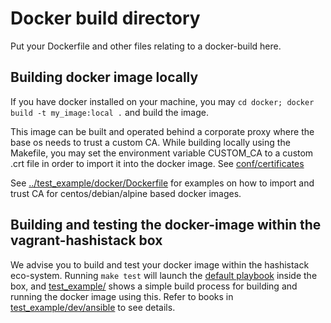 # Docker build directory

Put your Dockerfile and other files relating to a docker-build here.

## Building docker image locally

If you have docker installed on your machine, you may `cd docker; docker build -t my_image:local .`  and build the image.

This image can be built and operated behind a corporate proxy where the base os needs to trust a custom CA.
While building locally using the Makefile, you may set the environment variable CUSTOM_CA to a custom .crt file in order to import it into the docker image. See [conf/certificates](conf/certificates)

See [../test_example/docker/Dockerfile](../test_example/docker/Dockerfile) for examples on how to import and trust CA for centos/debian/alpine based docker images.

## Building and testing the docker-image within the vagrant-hashistack box

We advise you to build and test your docker image within the hashistack eco-system. Running `make test` will launch the [default playbook](../dev/ansible/playbook.yml) inside the box, and [test_example/](../test_example/) shows a simple build process for building and running the docker image using this. Refer to books in [test_example/dev/ansible](../test_example/dev/ansible) to see details.
